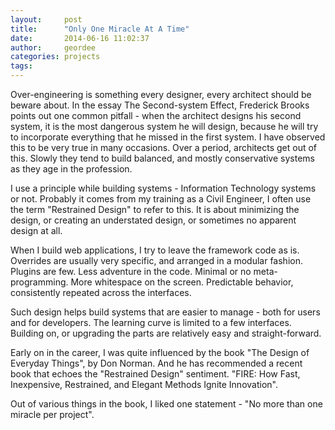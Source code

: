 ```yaml
---
layout:     post
title:      "Only One Miracle At A Time"
date:       2014-06-16 11:02:37
author:     geordee
categories: projects
tags:
---
```


Over-engineering is something every designer, every architect should be beware about. In the essay The Second-system Effect, Frederick Brooks points out one common pitfall - when the architect designs his second system, it is the most dangerous system he will design, because he will try to incorporate everything that he missed in the first system. I have observed this to be very true in many occasions. Over a period, architects get out of this. Slowly they tend to build balanced, and mostly conservative systems as they age in the profession.

I use a principle while building systems - Information Technology systems or not. Probably it comes from my training as a Civil Engineer, I often use the term "Restrained Design" to refer to this. It is about minimizing the design, or creating an understated design, or sometimes no apparent design at all.

When I build web applications, I try to leave the framework code as is. Overrides are usually very specific, and arranged in a modular fashion. Plugins are few. Less adventure in the code. Minimal or no meta-programming. More whitespace on the screen. Predictable behavior, consistently repeated across the interfaces.

Such design helps build systems that are easier to manage - both for users and for developers. The learning curve is limited to a few interfaces. Building on, or upgrading the parts are relatively easy and straight-forward.

Early on in the career, I was quite influenced by the book "The Design of Everyday Things", by Don Norman. And he has recommended a recent book that echoes the "Restrained Design" sentiment. "FIRE: How Fast, Inexpensive, Restrained, and Elegant Methods Ignite Innovation".

Out of various things in the book, I liked one statement - "No more than one miracle per project".

